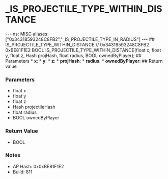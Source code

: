 # _IS_PROJECTILE_TYPE_WITHIN_DISTANCE

--- ns: MISC aliases: ["0x34318593248C8FB2","_IS_PROJECTILE_TYPE_IN_RADIUS"] --- ## IS_PROJECTILE_TYPE_WITHIN_DISTANCE  // 0x34318593248C8FB2 0xBE81F1E2 BOOL IS_PROJECTILE_TYPE_WITHIN_DISTANCE(float x, float y, float z, Hash projHash, float radius, BOOL ownedByPlayer);  ## Parameters * **x**: * **y**: * **z**: * **projHash**: * **radius**: * **ownedByPlayer**:  ## Return value

### Parameters
* float x
* float y
* float z
* Hash projectileHash
* float radius
* BOOL ownedByPlayer

### Return Value
* BOOL

### Notes
* AP Hash: 0x0xBE81F1E2
* Build: 811

